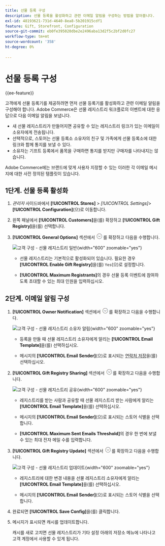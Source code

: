 ```yaml
---
title: 선물 등록 구성
description: 선물 등록을 활성화하고 관련 이메일 알림을 구성하는 방법을 알아봅니다.
exl-id: 48193621-731d-4640-8ea8-5b201915cdf1
feature: Gift, Storefront, Configuration
source-git-commit: eb0fe395020dbe2e2496aba13d2f5c2bf2d0fc27
workflow-type: tm+mt
source-wordcount: '358'
ht-degree: 0%

---
```


# 선물 등록 구성

{{ee-feature}}

고객에게 선물 등록기를 제공하려면 먼저 선물 등록기를 활성화하고 관련 이메일 알림을 구성해야 합니다. Adobe Commerce은 선물 레지스트리 워크플로의 이벤트에 대한 응답으로 다음 이메일 알림을 보냅니다.

- 새 선물 레지스트리가 만들어지면 공유할 수 있는 레지스트리 링크가 있는 이메일이 소유자에게 전송됩니다.
- 선택적으로, 스토어는 선물 등록소 소유자의 친구 및 가족에게 선물 등록소에 대한 링크와 함께 통지를 보낼 수 있다.
- 소유자는 기프트 등록에서 품목을 구매하면 통지를 받지만 구매자를 나타내지는 않습니다.

Adobe Commerce에는 브랜드에 맞게 사용자 지정할 수 있는 이러한 각 이메일 메시지에 대한 사전 정의된 템플릿이 있습니다.

## 1단계. 선물 등록 활성화

1. _관리자_ 사이드바에서 **[!UICONTROL Stores]** > _[!UICONTROL Settings]_>**[!UICONTROL Configuration]**(으)로 이동합니다.

1. 왼쪽 패널에서 **[!UICONTROL Customers]**&#x200B;을(를) 확장하고 **[!UICONTROL Gift Registry]**&#x200B;을(를) 선택합니다.

1. **[!UICONTROL General Options]** 섹션에서 ![확장 선택기](../assets/icon-display-expand.png)를 확장하고 다음을 수행합니다.

   ![고객 구성 - 선물 레지스트리 일반](../configuration-reference/customers/assets/gift-registry-general-options.png){width="600" zoomable="yes"}

   - 선물 레지스트리는 기본적으로 활성화되어 있습니다. 필요한 경우 **[!UICONTROL Enable Gift Registry]**&#x200B;을(를) `Yes`(으)로 설정합니다.

   - **[!UICONTROL Maximum Registrants]**&#x200B;의 경우 선물 등록 이벤트에 참여하도록 초대할 수 있는 최대 인원을 입력하십시오.

## 2단계. 이메일 알림 구성

1. **[!UICONTROL Owner Notification]** 섹션에서 ![확장 선택기](../assets/icon-display-expand.png)를 확장하고 다음을 수행합니다.

   ![고객 구성 - 선물 레지스트리 소유자 알림](../configuration-reference/customers/assets/gift-registry-owner-notification.png){width="600" zoomable="yes"}

   - 등록을 만들 때 선물 레지스트리 소유자에게 알리는 **[!UICONTROL Email Template]**&#x200B;을(를) 선택하십시오.

   - 메시지의 **[!UICONTROL Email Sender]**(으)로 표시되는 [연락처 저장](../getting-started/store-details.md#store-email-addresses)을(를) 선택하십시오.

1. **[!UICONTROL Gift Registry Sharing]** 섹션에서 ![확장 선택기](../assets/icon-display-expand.png)를 확장하고 다음을 수행합니다.

   ![고객 구성 - 선물 레지스트리 공유](../configuration-reference/customers/assets/gift-registry-gift-registry-sharing.png){width="600" zoomable="yes"}

   - 레지스트리를 받는 사람과 공유할 때 선물 레지스트리 받는 사람에게 알리는 **[!UICONTROL Email Template]**&#x200B;을(를) 선택하십시오.

   - 메시지의 **[!UICONTROL Email Sender]**(으)로 표시되는 스토어 식별을 선택합니다.

   - **[!UICONTROL Maximum Sent Emails Threshold]**&#x200B;의 경우 한 번에 보낼 수 있는 최대 전자 메일 수를 입력합니다.

1. **[!UICONTROL Gift Registry Update]** 섹션에서 ![확장 선택기](../assets/icon-display-expand.png)를 확장하고 다음을 수행합니다.

   ![고객 구성 - 선물 레지스트리 업데이트](../configuration-reference/customers/assets/gift-registry-gift-registry-update.png){width="600" zoomable="yes"}

   - 레지스트리에 대한 변경 내용을 선물 레지스트리 소유자에게 알리는 **[!UICONTROL Email Template]**&#x200B;을(를) 선택하십시오.

   - 메시지의 **[!UICONTROL Email Sender]**(으)로 표시되는 스토어 식별을 선택합니다.

1. 완료되면 **[!UICONTROL Save Config]**&#x200B;을(를) 클릭합니다.

1. 메시지가 표시되면 캐시를 업데이트합니다.

   캐시를 새로 고치면 선물 레지스트리가 기타 설정 아래의 저장소 메뉴에 나타나고 고객 계정에서 사용할 수 있게 됩니다.
